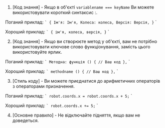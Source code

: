 1. [Код знання] - Якщо в об'єкті `variablename === keyName` Ви можете використовувати короткий синтаксис :.

Поганий приклад:
`` `
{
  Ім'я: Ім'я,
  Колеса: колеса,
  Версія: Версія,
}
`` `

Хороший приклад:
`` `
{
  ім'я,
  колеса,
  версія,
}
`` `

2. [Код знання] - Якщо ви створюєте метод у об'єкті, вам не потрібно використовувати ключове слово функціонування, замість цього використовуйте ярлик.


Поганий приклад:
`` `
 Методна: функція () {
 // Ваш код
},
`` `

Хороший приклад:
`` `
 methodname () {
 // Ваш код
},
`` `

3. [Стиль коду] - Ви можете приєднатися до арифметичних операторів з операторами призначення.

Поганий приклад:
`` `
robot.coords.x = robot.coords.x + 5;
`` `

Хороший приклад:
`` `
robot.coords.x += 5;
`` `

4. [Основне правило] - Не відключайте підняття, якщо вам не доведеться.
